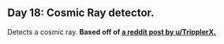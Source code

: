 ## Day 18: Cosmic Ray detector.
Detects a cosmic ray.
**Based off of [a reddit post by u/TripplerX.](https://www.reddit.com/r/ProgrammerHumor/comments/vj656b/my_cosmic_ray_detector_function_just_7_lines/ "The original inspiration")**
